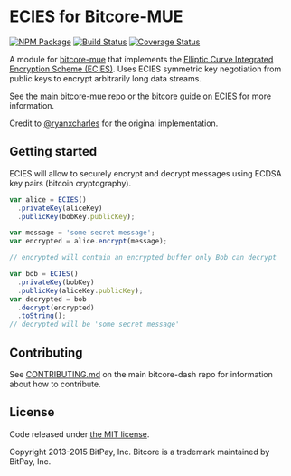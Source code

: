 # ECIES for Bitcore-MUE

[![NPM Package](https://img.shields.io/npm/v/bitcore-ecies-mue.svg?style=flat-square)](https://www.npmjs.org/package/bitcore-ecies-mue)
[![Build Status](https://img.shields.io/travis/muecoin/bitcore-ecies-mue.svg?branch=master&style=flat-square)](https://travis-ci.org/muecoin/bitcore-ecies-mue)
[![Coverage Status](https://img.shields.io/coveralls/muecoin/bitcore-ecies-mue.svg?style=flat-square)](https://coveralls.io/r/muecoin/bitcore-ecies-mue)

A module for [bitcore-mue][bitcore-mue] that implements the [Elliptic Curve Integrated Encryption Scheme (ECIES)][ECIES]. Uses ECIES symmetric key negotiation from public keys to encrypt arbitrarily long data streams.

See [the main bitcore-mue repo](https://github.com/muecoin/bitcore-mue) or the [bitcore guide on ECIES](http://bitcore.io/guide/module/ecies/index.html) for more information.

Credit to [@ryanxcharles][ryan] for the original implementation.

## Getting started

ECIES will allow to securely encrypt and decrypt messages using ECDSA key pairs (bitcoin cryptography).

```javascript
var alice = ECIES()
  .privateKey(aliceKey)
  .publicKey(bobKey.publicKey);

var message = 'some secret message';
var encrypted = alice.encrypt(message);

// encrypted will contain an encrypted buffer only Bob can decrypt

var bob = ECIES()
  .privateKey(bobKey)
  .publicKey(aliceKey.publicKey);
var decrypted = bob
  .decrypt(encrypted)
  .toString();
// decrypted will be 'some secret message'
```

## Contributing

See [CONTRIBUTING.md](https://github.com/dashpay/bitcore-dash/blob/master/CONTRIBUTING.md) on the main bitcore-dash repo for information about how to contribute.

## License

Code released under [the MIT license](https://github.com/bitpay/bitcore/blob/master/LICENSE).

Copyright 2013-2015 BitPay, Inc. Bitcore is a trademark maintained by BitPay, Inc.

[bitcore-mue]: http://github.com/muecoin/bitcore-mue
[bitcore-dash]: http://github.com/dashpay/bitcore-dash
[ECIES]: http://en.wikipedia.org/wiki/Integrated_Encryption_Scheme
[ryan]: http://github.com/ryanxcharles
